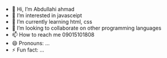 - 👋 Hi, I’m Abdullahi ahmad
- 👀 I’m interested in javasceipt
- 🌱 I’m currently learning html, css
- 💞️ I’m looking to collaborate on other programming languages
- 📫 How to reach me 09015101808
- 😄 Pronouns: ...
- ⚡ Fun fact: ...

<!---
kalman776/kalman776 is a ✨ special ✨ repository because its `README.md` (this file) appears on your GitHub profile.
You can click the Preview link to take a look at your changes.
--->
